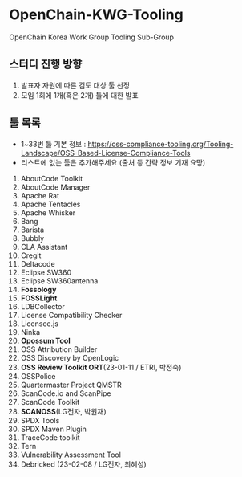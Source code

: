 # OpenChain-KWG-Tooling
OpenChain Korea Work Group Tooling Sub-Group

## 스터디 진행 방향
1. 발표자 자원에 따른 검토 대상 툴 선정
2. 모임 1회에 1개(혹은 2개) 툴에 대한 발표

## 툴 목록
* 1~33번 툴 기본 정보 : https://oss-compliance-tooling.org/Tooling-Landscape/OSS-Based-License-Compliance-Tools
* 리스트에 없는 툴은 추가해주세요 (출처 등 간략 정보 기재 요망)

1. AboutCode Toolkit
2. AboutCode Manager
3. Apache Rat
4. Apache Tentacles
5. Apache Whisker
6. Bang
7. Barista
8. Bubbly
9. CLA Assistant
10. Cregit
11. Deltacode
12. Eclipse SW360
13. Eclipse SW360antenna
14. **Fossology**
15. **FOSSLight**
16. LDBCollector
17. License Compatibility Checker
18. Licensee.js
19. Ninka
20. **Opossum Tool**
21. OSS Attribution Builder
22. OSS Discovery by OpenLogic
23. **OSS Review Toolkit ORT**(23-01-11 / ETRI, 박정숙)
24. OSSPolice
25. Quartermaster Project QMSTR
26. ScanCode.io and ScanPipe
27. ScanCode Toolkit
28. **SCANOSS**(LG전자, 박원재)
29. SPDX Tools
30. SPDX Maven Plugin
31. TraceCode toolkit
32. Tern
33. Vulnerability Assessment Tool
34. Debricked (23-02-08 / LG전자, 최혜성)
